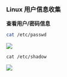 ### Linux 用户信息收集

**查看用户/密码信息**

```sh
cat /etc/passwd
```

![](https://pic1.imgdb.cn/item/68cbb35ec5157e1a881682ad.png)

```
cat /etc/shadow
```

![](https://pic1.imgdb.cn/item/68cbb389c5157e1a881682e6.png)

